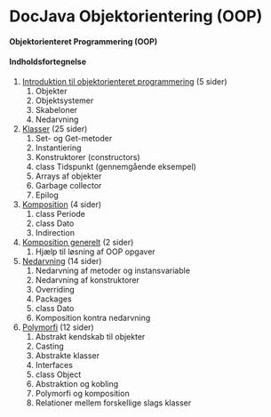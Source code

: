 # DocJava Objektorientering (OOP)

#### Objektorienteret Programmering (OOP)

#### Indholdsfortegnelse

1. [Introduktion til objektorienteret programmering](https://efif.sharepoint.com/:b:/s/cph/Lyngby/EZe4yFRs1qtBkphN1v-bWvwBFwVEPWxdl2_fbdFeFMWbgw?e=CC7yd3) (5 sider)
    1. Objekter
    2. Objektsystemer
    3. Skabeloner
    4. Nedarvning
2. [Klasser](https://efif.sharepoint.com/:b:/s/cph/Lyngby/EWrqCgyogNlCiafmi1ZLH2gBsHyaBy5ElVa21KMjsL8dMg?e=8Riget) (25 sider)
    1. Set- og Get-metoder
    2. Instantiering
    3. Konstruktorer (constructors)
    4. class Tidspunkt (gennemgående eksempel)
    5. Arrays af objekter
    6. Garbage collector
    7. Epilog
3. [Komposition](https://efif.sharepoint.com/:b:/s/cph/Lyngby/EQDxJ5RFALZKoKW2lbLDWC0BHJhZQgfoP7NpDiE3B6UzCw?e=HeY8Dp) (4 sider)
    1. class Periode
    2. class Dato
    3. Indirection
4. [Komposition generelt](https://efif.sharepoint.com/:b:/s/cph/Lyngby/EcM9OlhKva1PgH9fuLek0iUBiWQN6wqpVh5QFrmZNPAKtw?e=D5eJ7A) (2 sider)
    1. Hjælp til løsning af OOP opgaver
5. [Nedarvning](https://efif.sharepoint.com/:b:/s/cph/Lyngby/EftschpkvgBGgpi_lK8Q1NsB7bNbn6aYpAEqVV1J15DYtw?e=uF8pOK) (14 sider)
    1. Nedarvning af metoder og instansvariable
    2. Nedarvning af konstruktorer
    3. Overriding
    4. Packages
    5. class Dato
    6. Komposition kontra nedarvning
6. [Polymorfi](https://efif.sharepoint.com/:b:/s/cph/Lyngby/EczD487jgi9HjE_vZ_K2FEcBAFQdr4-eEgO-NCebqS7O7Q?e=RGwkou) (12 sider)
    1. Abstrakt kendskab til objekter
    2. Casting
    3. Abstrakte klasser
    4. Interfaces
    5. class Object
    6. Abstraktion og kobling
    7. Polymorfi og komposition
    8. Relationer mellem forskellige slags klasser
